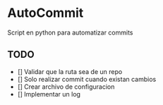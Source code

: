# AutoCommit
Script en python para automatizar commits

## TODO

- [] Validar que la ruta sea de un repo
- [] Solo realizar commit cuando existan cambios
- [] Crear archivo de configuracion
- [] Implementar un log